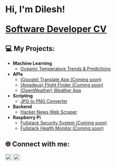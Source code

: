 <h1>Hi, I'm Dilesh!<br/>

<a href="https://www.dropbox.com/s/cb7732846ed54f83acfcf6c?dl=1" target="_blank">Software Developer CV</a></h1>

<h2> 💻 My Projects:</h2>

- <b>Machine Learning</b>
  - <a href="https://github.com/dileshm/Python-Projects/tree/main/OceanDataScience">Oceanic Temperature Trends & Predictions</a>
- <b>APIs</b>
  - <a href="https://github.com/dileshm/Python-Projects/tree/main/APITranslatorApp">(Google) Translate App (Coming soon)</a>
  - <a href="https://github.com/dileshm/Python-Projects/tree/main/FlightFinder">(Amadeus) Flight Finder (Coming soon)</a>
  - <a href="https://github.com/dileshm/Python-Projects/tree/main/APIWeatherApp">(OpenWeather) Weather App</a>
- <b>Scripting</b>
  - <a href="https://github.com/dileshm/Python-Projects/tree/main/JPGtoPNGconverter">JPG to PNG Converter</a>
- <b>Backend</b>
  - <a href="https://github.com/dileshm/Python-Projects/tree/main/HackerNewsWebScraper">Hacker News Web Scraper</a>  
- <b>Raspberry Pi</b>
  - <a href="https://github.com/dileshm/Python-Projects/tree/main/SecuritySystem">Fullstack Security System (Coming soon)</a>
  - <a href="https://github.com/dileshm/Python-Projects/tree/main/PatientHealthMonitor">Fullstack Health Monitor (Coming soon)</a>
  
  
<h2> 🌐 Connect with me:</h2>

<a href="https://www.linkedin.com/in/dilesh-makanjee/">
  <img align="left" alt="Dilesh Makanjee | LinkedIn" width="22px" src="https://cdn.jsdelivr.net/npm/simple-icons@v3/icons/linkedin.svg" />
</a>
<a href="mailto:dilesh.makanjee@hotmail.com">
  <img align="left" alt="Dilesh Makanjee | Outlook" width="22px" src="https://cdn.jsdelivr.net/npm/simple-icons@v3/icons/microsoftoutlook.svg" />
</a>
<!--
